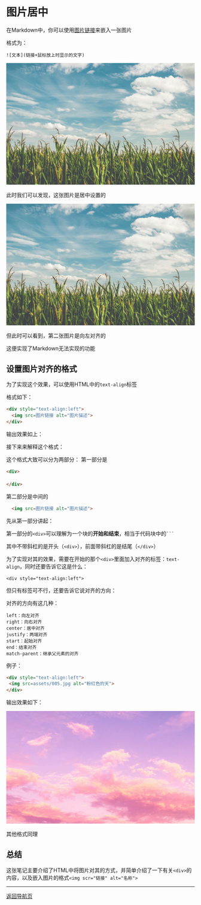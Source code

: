 # 图片居中
在Markdown中，你可以使用[图片链接](links-images.md)来嵌入一张图片

格式为：
```
![文本](链接+鼠标放上时显示的文字)
```

![示例图片](assets/004.jpg)

此时我们可以发现，这张图片是居中设置的

<div style="text-align:left">
  <img src=assets/004.jpg alt="麦田">
</div>

但此时可以看到，第二张图片是向左对齐的

这便实现了Markdown无法实现的功能

## 设置图片对齐的格式
为了实现这个效果，可以使用HTML中的`text-align`标签

格式如下：
``` HTML
<div style="text-align:left">
  <img src=图片链接 alt="图片描述">
</div>
```

输出效果如上：

接下来来解释这个格式：

这个格式大致可以分为两部分：
第一部分是
``` HTML
<div>

</div>
```

第二部分是中间的
``` HTML
  <img src=图片链接 alt="图片描述">
```

先从第一部分讲起：

第一部分的`<div>`可以理解为一个块的**开始和结束**，相当于代码块中的` ``` `

其中不带斜杠的是开头（`<div>`），前面带斜杠的是结尾（`</div>`）

为了实现对其的效果，需要在开始的那个`<div>`里面加入对齐的标签：`text-align`，同时还要告诉它这是什么：
```
<div style="text-align:left">
```

但只有标签可不行，还要告诉它说对齐的方向：

对齐的方向有这几种：
```
left：向左对齐
right：向右对齐
center：居中对齐
justify：两端对齐
start：起始对齐
end：结束对齐
match-parent：继承父元素的对齐
```

例子：

``` HTML
<div style="text-align:left">
 <img src=assets/005.jpg alt="粉红色的天">
</div>
```

输出效果如下：

<div style="text-align:left">
 <img src=assets/005.jpg alt="粉红色的天">
</div>

其他格式同理

## 总结
这张笔记主要介绍了HTML中将图片对其的方式，并简单介绍了一下有关`<div>`的内容，以及嵌入图片的格式`<img scr="链接" alt="名称">`

---
[返回导航页](index.md)